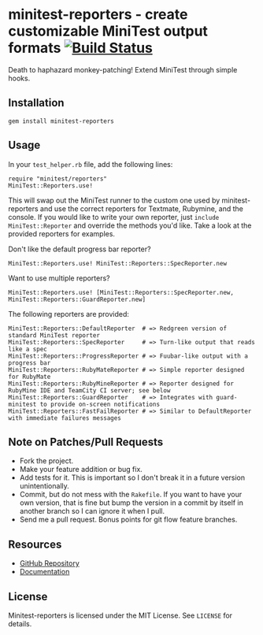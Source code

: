 # minitest-reporters - create customizable MiniTest output formats [![Build Status](https://secure.travis-ci.org/CapnKernul/minitest-reporters.png)](http://travis-ci.org/CapnKernul/minitest-reporters)


Death to haphazard monkey-patching! Extend MiniTest through simple hooks.

## Installation ##

    gem install minitest-reporters

## Usage ##

In your `test_helper.rb` file, add the following lines:

    require "minitest/reporters"
    MiniTest::Reporters.use!

This will swap out the MiniTest runner to the custom one used by minitest-reporters and use the correct reporters for Textmate, Rubymine, and the console. If you would like to write your own reporter, just `include MiniTest::Reporter` and override the methods you'd like. Take a look at the provided reporters for examples.

Don't like the default progress bar reporter?

    MiniTest::Reporters.use! MiniTest::Reporters::SpecReporter.new

Want to use multiple reporters?

    MiniTest::Reporters.use! [MiniTest::Reporters::SpecReporter.new, MiniTest::Reporters::GuardReporter.new]

The following reporters are provided:

    MiniTest::Reporters::DefaultReporter  # => Redgreen version of standard MiniTest reporter
    MiniTest::Reporters::SpecReporter     # => Turn-like output that reads like a spec
    MiniTest::Reporters::ProgressReporter # => Fuubar-like output with a progress bar
    MiniTest::Reporters::RubyMateReporter # => Simple reporter designed for RubyMate
    MiniTest::Reporters::RubyMineReporter # => Reporter designed for RubyMine IDE and TeamCity CI server; see below
    MiniTest::Reporters::GuardReporter    # => Integrates with guard-minitest to provide on-screen notifications
    MiniTest::Reporters::FastFailReporter # => Similar to DefaultReporter with immediate failures messages

## Note on Patches/Pull Requests ##

* Fork the project.
* Make your feature addition or bug fix.
* Add tests for it. This is important so I don't break it in a future version unintentionally.
* Commit, but do not mess with the `Rakefile`. If you want to have your own version, that is fine but bump the version in a commit by itself in another branch so I can ignore it when I pull.
* Send me a pull request. Bonus points for git flow feature branches.

## Resources ##

* [GitHub Repository](https://github.com/CapnKernul/minitest-reporters)
* [Documentation](http://rubydoc.info/github/CapnKernul/minitest-reporters)

## License ##

Minitest-reporters is licensed under the MIT License. See `LICENSE` for details.

